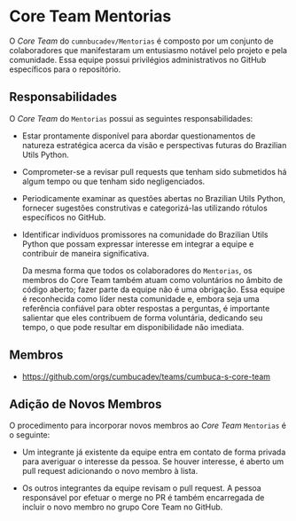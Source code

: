 # Core Team Mentorias

O _Core Team_ do `cumnbucadev/Mentorias` é composto por um conjunto de colaboradores que manifestaram um entusiasmo notável pelo projeto e pela comunidade. Essa equipe possui privilégios administrativos no GitHub específicos para o repositório.

## Responsabilidades

O _Core Team_ do `Mentorias` possui as seguintes responsabilidades:

* Estar prontamente disponível para abordar questionamentos de natureza estratégica acerca da visão e perspectivas futuras do Brazilian Utils Python.

* Comprometer-se a revisar pull requests que tenham sido submetidos há algum tempo ou que tenham sido negligenciados.

* Periodicamente examinar as questões abertas no Brazilian Utils Python, fornecer sugestões construtivas e categorizá-las utilizando rótulos específicos no GitHub.

* Identificar indivíduos promissores na comunidade do Brazilian Utils Python que possam expressar interesse em integrar a equipe e contribuir de maneira significativa.

     Da mesma forma que todos os colaboradores do `Mentorias`, os membros do Core Team também atuam como voluntários no âmbito de código aberto; fazer parte da equipe não é uma obrigação. Essa equipe é reconhecida como líder nesta comunidade e, embora seja uma referência confiável para obter respostas a perguntas, é importante salientar que eles contribuem de forma voluntária, dedicando seu tempo, o que pode resultar em disponibilidade não imediata.

## Membros

* <https://github.com/orgs/cumbucadev/teams/cumbuca-s-core-team>

## Adição de Novos Membros

O procedimento para incorporar novos membros ao _Core Team_ `Mentorias`  é o seguinte:

* Um integrante já existente da equipe entra em contato de forma privada para averiguar o interesse da pessoa. Se houver interesse, é aberto um pull request adicionando o novo membro à lista.

* Os outros integrantes da equipe revisam o pull request. A pessoa responsável por efetuar o merge no PR é também encarregada de incluir o novo membro no grupo Core Team no GitHub.
